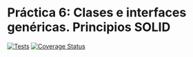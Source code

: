 # Práctica 6: Clases e interfaces genéricas. Principios SOLID

[![Tests](https://github.com/ULL-ESIT-INF-DSI-2425/prct06-generics-solid-JonathanMartinezPerez/actions/workflows/ci.yml/badge.svg)](https://github.com/ULL-ESIT-INF-DSI-2425/prct06-generics-solid-JonathanMartinezPerez/actions/workflows/ci.yml)
[![Coverage Status](https://coveralls.io/repos/github/ULL-ESIT-INF-DSI-2425/prct06-generics-solid-JonathanMartinezPerez/badge.svg?branch=main)](https://coveralls.io/github/ULL-ESIT-INF-DSI-2425/prct06-generics-solid-JonathanMartinezPerez?branch=main)
